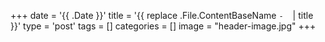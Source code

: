 +++
date = '{{ .Date }}'
title = '{{ replace .File.ContentBaseName `-` ` ` | title }}'
type = 'post'
tags = []
categories = []
image = "header-image.jpg"
+++

